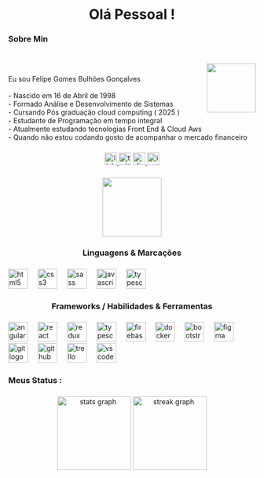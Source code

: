 <h1 align="center">Olá Pessoal !</h1>

###

<h3 align="left">Sobre Min</h3>

###

<br clear="both">

<img align="right" height="100" src="https://scontent.frec8-1.fna.fbcdn.net/v/t31.18172-8/21731715_846288082197178_8228783692634689029_o.jpg?_nc_cat=108&ccb=1-7&_nc_sid=7a1959&_nc_ohc=Fl7t5X7X7CwAX9zY6SR&_nc_ht=scontent.frec8-1.fna&oh=00_AfAqcH4q2rN_1hiEz1RgnsVl_wLZ9ytdgTS22_iTibu0DQ&oe=658CD1FD"  />

###

<p align="left">Eu sou Felipe Gomes Bulhões Gonçalves<br><br>- Nascido em 16 de Abril de 1998<br>- Formado Análise e Desenvolvimento de Sistemas <br>- Cursando Pós graduação cloud computing ( 2025 ) <br>- Estudante de Programação em tempo integral<br>- Atualmente estudando tecnologias Front End & Cloud Aws<br>- Quando não estou codando gosto de acompanhar o mercado financeiro<br></p>

###

<div align="center">
  <a href="https://www.linkedin.com/in/felipegbulh%C3%B5es/" target="_blank">
    <img src="https://img.shields.io/static/v1?message=LinkedIn&logo=linkedin&label=&color=0077B5&logoColor=white&labelColor=&style=for-the-badge" height="25" alt="linkedin logo"  />
  </a>
  <img src="https://img.shields.io/static/v1?message=Twitter&logo=twitter&label=&color=1DA1F2&logoColor=white&labelColor=&style=for-the-badge" height="25" alt="twitter logo"  />
  <a href="felipegbulhoes" target="_blank">
    <img src="https://img.shields.io/static/v1?message=Discord&logo=discord&label=&color=7289DA&logoColor=white&labelColor=&style=for-the-badge" height="25" alt="discord logo"  />
  </a>
  <a href="https://www.instagram.com/felipegbulhoes/" target="_blank">
    <img src="https://img.shields.io/static/v1?message=Instagram&logo=instagram&label=&color=E4405F&logoColor=white&labelColor=&style=for-the-badge" height="25" alt="instagram logo"  />
  </a>
</div>

###

<div align="center">
  <img height="120" src="https://media3.giphy.com/media/du3J3cXyzhj75IOgvA/giphy.gif?cid=ecf05e47zggngv87nv2dnt1lz6nqbn0cagc5t0fqa6rrhxoq&ep=v1_gifs_search&rid=giphy.gif&ct=g"  />
</div>

###

<h3 align="center">Linguagens & Marcações</h3>

###

<div align="left">
  <img src="https://cdn.jsdelivr.net/gh/devicons/devicon/icons/html5/html5-original.svg" height="40" alt="html5 logo"  />
  <img width="12" />
  <img src="https://cdn.jsdelivr.net/gh/devicons/devicon/icons/css3/css3-original.svg" height="40" alt="css3 logo"  />
  <img width="12" />
  <img src="https://cdn.jsdelivr.net/gh/devicons/devicon/icons/sass/sass-original.svg" height="40" alt="sass logo"  />
  <img width="12" />
  <img src="https://cdn.jsdelivr.net/gh/devicons/devicon/icons/javascript/javascript-original.svg" height="40" alt="javascript logo"  />
  <img width="12" />
  <img src="https://cdn.jsdelivr.net/gh/devicons/devicon/icons/typescript/typescript-original.svg" height="40" alt="typescript logo"  />
</div>

###

<h3 align="center">Frameworks / Habilidades & Ferramentas</h3>

###

<div align="left">
  <img src="https://cdn.jsdelivr.net/gh/devicons/devicon/icons/angularjs/angularjs-original.svg" height="40" alt="angularjs logo"  />
  <img width="12" />
  <img src="https://cdn.jsdelivr.net/gh/devicons/devicon/icons/react/react-original.svg" height="40" alt="react logo"  />
  <img width="12" />
  <img src="https://cdn.jsdelivr.net/gh/devicons/devicon/icons/redux/redux-original.svg" height="40" alt="redux logo"  />
  <img width="12" />
  <img src="https://cdn.jsdelivr.net/gh/devicons/devicon/icons/typescript/typescript-original.svg" height="40" alt="typescript logo"  />
  <img width="12" />
  <img src="https://cdn.jsdelivr.net/gh/devicons/devicon/icons/firebase/firebase-plain-wordmark.svg" height="40" alt="firebase logo"  />
  <img width="12" />
  <img src="https://cdn.jsdelivr.net/gh/devicons/devicon/icons/docker/docker-plain-wordmark.svg" height="40" alt="docker logo"  />
  <img width="12" />
  <img src="https://cdn.jsdelivr.net/gh/devicons/devicon/icons/bootstrap/bootstrap-original.svg" height="40" alt="bootstrap logo"  />
  <img width="12" />
  <img src="https://cdn.jsdelivr.net/gh/devicons/devicon/icons/figma/figma-original.svg" height="40" alt="figma logo"  />
  <img width="12" />
  <img src="https://cdn.jsdelivr.net/gh/devicons/devicon/icons/git/git-original.svg" height="40" alt="git logo"  />
  <img width="12" />
  <img src="https://cdn.jsdelivr.net/gh/devicons/devicon/icons/github/github-original.svg" height="40" alt="github logo"  />
  <img width="12" />
  <img src="https://cdn.jsdelivr.net/gh/devicons/devicon/icons/trello/trello-plain.svg" height="40" alt="trello logo"  />
  <img width="12" />
  <img src="https://cdn.jsdelivr.net/gh/devicons/devicon/icons/vscode/vscode-original.svg" height="40" alt="vscode logo"  />
</div>

###

<h3 align="left">Meus Status :</h3>

###

<div align="center">
  <img src="https://github-readme-stats.vercel.app/api?username=felipegbulhoes&hide_title=false&hide_rank=false&show_icons=true&include_all_commits=true&count_private=true&disable_animations=false&theme=dracula&locale=pt-br&hide_border=false&order=1" height="150" alt="stats graph"  />
  <img src="https://streak-stats.demolab.com?user=felipegbulhoes&locale=en&mode=daily&theme=dracula&hide_border=false&border_radius=5&order=3" height="150" alt="streak graph"  />
</div>

###
